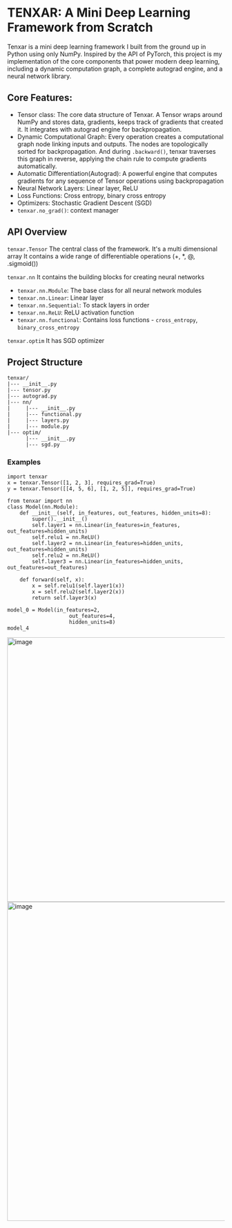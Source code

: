 # TENXAR: A Mini Deep Learning Framework from Scratch

Tenxar is a mini deep learning framework I built from the ground up in Python using only NumPy. Inspired by the API of PyTorch, this project is my implementation of the core components that power modern deep learning, including a dynamic computation graph, a complete autograd engine, and a neural network library.


## Core Features:
* Tensor class: The core data structure of Tenxar. A Tensor wraps around NumPy and stores data, gradients, keeps track of gradients that created it. It integrates with autograd engine for backpropagation.
* Dynamic Computational Graph: Every operation creates a computational graph node linking inputs and outputs. The nodes are topologically sorted for backpropagation. And during `.backward()`, tenxar traverses this graph in reverse, applying the chain rule to compute gradients automatically.
* Automatic Differentiation(Autograd): A powerful engine that computes gradients for any sequence of Tensor operations using backpropagation
* Neural Network Layers: Linear layer, ReLU
* Loss Functions: Cross entropy, binary cross entropy
* Optimizers: Stochastic Gradient Descent (SGD)
* `tenxar.no_grad()`: context manager


## API Overview
`tenxar.Tensor`
The central class of the framework. It's a multi dimensional array
It contains a wide range of differentiable operations (+, *, @, .sigmoid())

`tenxar.nn`
It contains the building blocks for creating neural networks
* `tenxar.nn.Module`: The base class for all neural network modules
* `tenxar.nn.Linear`: Linear layer
* `tenxar.nn.Sequential`: To stack layers in order
* `tenxar.nn.ReLU`: ReLU activation function
* `tenxar.nn.functional`: Contains loss functions - `cross_entropy`, `binary_cross_entropy`

`tenxar.optim`
It has SGD optimizer

## Project Structure

```
tenxar/
|--- __init__.py
|--- tensor.py
|--- autograd.py
|--- nn/
|     |--- __init__.py
|     |--- functional.py
|     |--- layers.py
|     |--- module.py
|--- optim/
      |--- __init__.py
      |--- sgd.py
```


### Examples
```
import tenxar
x = tenxar.Tensor([1, 2, 3], requires_grad=True)
y = tenxar.Tensor([[4, 5, 6], [1, 2, 5]], requires_grad=True)
```


```
from tenxar import nn
class Model(nn.Module):
    def __init__(self, in_features, out_features, hidden_units=8):
        super().__init__()
        self.layer1 = nn.Linear(in_features=in_features, out_features=hidden_units)
        self.relu1 = nn.ReLU()
        self.layer2 = nn.Linear(in_features=hidden_units, out_features=hidden_units)
        self.relu2 = nn.ReLU()
        self.layer3 = nn.Linear(in_features=hidden_units, out_features=out_features)

    def forward(self, x):
        x = self.relu1(self.layer1(x))
        x = self.relu2(self.layer2(x))
        return self.layer3(x)

model_0 = Model(in_features=2,
                    out_features=4,
                    hidden_units=8)
model_4
```


<img width="847" height="611" alt="image" src="https://github.com/user-attachments/assets/2e3b727b-e900-4177-9866-9f0b0264cba4" />

<img width="691" height="737" alt="image" src="https://github.com/user-attachments/assets/24d0e729-cf0b-422c-b3ed-363097573f29" />

